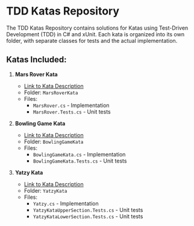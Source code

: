 # TDD Katas Repository

The TDD Katas Repository contains solutions for Katas using Test-Driven Development (TDD) in C# and xUnit. Each kata is organized into its own folder, with separate classes for tests and the actual implementation.

## Katas Included:

1. **Mars Rover Kata**
    - [Link to Kata Description](https://kata-log.rocks/mars-rover-kata)
    - Folder: `MarsRoverKata`
    - Files:
        - `MarsRover.cs` - Implementation
        - `MarsRover.Tests.cs` - Unit tests

      
2. **Bowling Game Kata**
    - [Link to Kata Description](https://kata-log.rocks/bowling-game-kata)
    - Folder: `BowlingGameKata`
    - Files:
        - `BowlingGameKata.cs` - Implementation
        - `BowlingGameKata.Tests.cs` - Unit tests

  
2. **Yatzy Kata**
    - [Link to Kata Description](https://kata-log.rocks/yahtzee-kata)
    - Folder: `YatzyKata`
    - Files:
        - `Yatzy.cs` - Implementation
        - `YatzyKataUpperSection.Tests.cs` - Unit tests
        - `YatzyKataLowerSection.Tests.cs` - Unit tests

